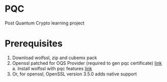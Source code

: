 # PQC
Post Quantum Crypto learning project

# Prerequisites

1. Download wolfssl, zip and cubemx pack
2. Openssl patched for OQS Provider (required to gen pqc certificate) [link](https://github.com/wolfSSL/osp/blob/master/oqs/README.md)
a. Install wolfssl with pqc features [link](https://github.com/wolfSSL/wolfssl/blob/master/INSTALL)
3. Or, for openssl, OpenSSL version 3.5.0 adds native support

